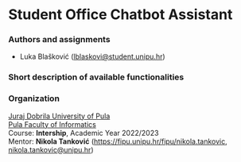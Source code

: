 # Student Office Chatbot Assistant 

### Authors and assignments

-   Luka Blašković (lblaskovi@student.unipu.hr)

### Short description of available functionalities

### Organization

[Juraj Dobrila University of Pula](http://www.unipu.hr/)  
[Pula Faculty of Informatics](https://fipu.unipu.hr/)  
Course: **Intership**, Academic Year 2022/2023  
Mentor: **Nikola Tanković** (https://fipu.unipu.hr/fipu/nikola.tankovic, nikola.tankovic@unipu.hr)

